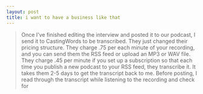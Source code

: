 ```yaml
---
layout: post
title: i want to have a business like that
---
```


>Once I’ve finished editing the interview and posted it to our podcast, I send it to CastingWords to be transcribed.  They just changed their pricing structure.  They charge .75 per each minute of your recording, and you can send them the RSS feed or upload an MP3 or WAV file.   They charge .45 per minute if you set up a subscription so that each time you publish a new podcast to your RSS feed, they transcribe it.  It takes them 2-5 days to get the transcript back to me.  Before posting, I read through the transcript while listening to the recording and check for
